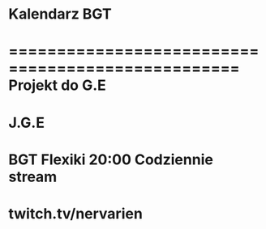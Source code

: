 # Kalendarz BGT 
==================================================
Projekt do G.E
==================================================
J.G.E
==================================================
BGT Flexiki 20:00 Codziennie stream
==================================================
twitch.tv/nervarien
==================================================
